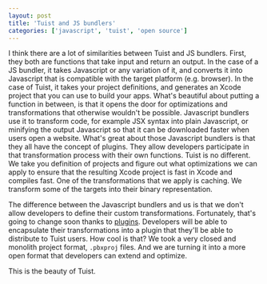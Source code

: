 ```yaml
---
layout: post
title: 'Tuist and JS bundlers'
categories: ['javascript', 'tuist', 'open source']
---
```


I think there are a lot of similarities between Tuist and JS bundlers.
First,
they both are functions that take input and return an output.
In the case of a JS bundler,
it takes Javascript or any variation of it,
and converts it into Javascript that is compatible with the target platform (e.g. browser).
In the case of Tuist,
it takes your project definitions, and generates an Xcode project that you can use to build your apps.
What's beautiful about putting a function in between,
is that it opens the door for optimizations and transformations that otherwise wouldn't be possible.
Javascript bundlers use it to transform code,
for example JSX syntax into plain Javascript,
or minifying the output Javascript so that it can be downloaded faster when users open a website.
What's great about those Javascript bundlers is that they all have the concept of plugins.
They allow developers participate in that transformation process with their own functions.
Tuist is no different.
We take you definition of projects and figure out what optimizations we can apply to ensure that the resulting Xcode project is fast in Xcode and compiles fast.
One of the transformations that we apply is caching.
We transform some of the targets into their binary representation.

The difference between the Javascript bundlers and us is that we don't allow developers to define their custom transformations.
Fortunately, that's going to change soon thanks to [plugins](https://tuist.io/docs/plugins/using-plugins/).
Developers will be able to encapsulate their transformations into a plugin that they'll be able to distribute to Tuist users.
How cool is that?
We took a very closed and monolith project format, `.pbxproj` files.
And we are turning it into a more open format that developers can extend and optimize.

This is the beauty of Tuist.
